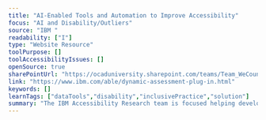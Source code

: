 ```yaml
---
title: "AI-Enabled Tools and Automation to Improve Accessibility"
focus: "AI and Disability/Outliers"
source: "IBM "
readability: ["I"]
type: "Website Resource"
toolPurpose: []
toolAccessibilityIssues: []
openSource: true
sharePointUrl: "https://ocaduniversity.sharepoint.com/teams/Team_WeCount/Shared%20Documents/Resources%20and%20Tools/Literature%20(curated)/AI-Enabled%20Tools%20and%20Automation%20to%20Improve%20Accessibility%20Age%20and%20Ability.pdf"
link: "https://www.ibm.com/able/dynamic-assessment-plug-in.html"
keywords: []
learnTags: ["dataTools","disability","inclusivePractice","solution"]
summary: "The IBM Accessibility Research team is focused helping development teams seamlessly integrate accessibility into the development process using a suite of IBM Automated Accessibility Tools. "
---
```


